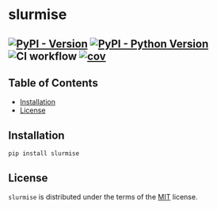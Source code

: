 # slurmise

[![PyPI - Version](https://img.shields.io/pypi/v/slurmise.svg)](https://pypi.org/project/slurmise)
[![PyPI - Python Version](https://img.shields.io/pypi/pyversions/slurmise.svg)](https://pypi.org/project/slurmise)
![CI workflow](https://github.com/princetonuniversity/slurmise/actions/workflows/test.yaml/badge.svg)
[![cov](https://princetonuniversity.github.io/slurmise/badges/coverage.svg)](https://github.com/princetonuniversity/slurmise/actions)
-----

## Table of Contents

- [Installation](#installation)
- [License](#license)

## Installation

```console
pip install slurmise
```

## License

`slurmise` is distributed under the terms of the [MIT](https://spdx.org/licenses/MIT.html) license.
